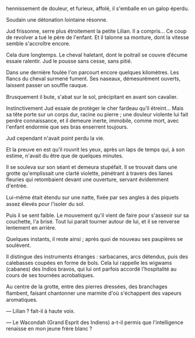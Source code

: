 hennissement de douleur, et furieux, affolé, il s'emballe en un galop éperdu.

Soudain une détonation lointaine résonne.

Jud frissonne, serre plus étroitement la petite Lilian. Il a compris... Ce
coup de revolver a tué le père de l'enfant. Et il talonne sa monture, dont la
vitesse semble s'accroître encore.

Cela dure longtemps. Le cheval haletant, dont le poitrail se couvre d’écume
essaie ralentir. Jud le pousse sans cesse, sans pitié.

Dans une dernière foulée l'on parcourt encore quelques kilomètres. Les
flancs du cheval surmené fument. Ses naseaux, démesurément ouverts, laissent passer un soufﬂe rauque.

Brusquement il bute, s'abat sur le sol, précipitant en avant son cavalier.

Instinctivement Jud essaie de protéger le cher fardeau qu’il étreint... Mais sa tête porte sur un corps dur, racine ou pierre ; une douleur violente
lui fait perdre connaissance, et il demeure inerte, immobile, comme mort,
avec l'enfant endormie que ses bras enserrent toujours.

Jud cependant n'avait point perdu la vie.

Et la preuve en est qu’il rouvrit les yeux, après un laps de temps qui, à
son estime, n'avait du être que de quelques minutes.

Il se souleva sur son séant et demeura stupéfait. Il se trouvait dans une
grotte qu'emplissait une clarté violette, pénétrant à travers des lianes fleuries qui retombaient devant une ouverture, servant évidemment d'entrée.

Lui-même était étendu sur une natte, ﬁxée par ses angles à des piquets assez élevés pour l'isoler du sol.

Puis il se sent faible. Le mouvement qu'il vient de faire pour s'asseoir sur
sa couchette, l'a brisé. Tout lui parait tourner autour de lui, et il se renverse lentement en arrière.

Quelques instants, il reste ainsi ; après quoi de nouveau ses paupières se soulèvent.

Il distingue des instruments étranges : sarbacanes, arcs détendus, puis des
calebasses coupées en forme de bols. Cela lui rappelle les wigwams (cabanes)
des Indios bravos, qui lui ont parfois accordé l'hospitalité au cours de ses 
tournées acrobatiques.

Au centre de la grotte, entre des pierres dressées, des branchages ﬂambent,
faisant chantonner une marmite d'où s'échappent des vapeurs aromatiques.

— Lilian ? fait-il à haute voix.

— Le Wacondah (Grand Esprit des Indiens) a-t-il permis que l'intelligence renaisse en mon jeune frère blanc ?
